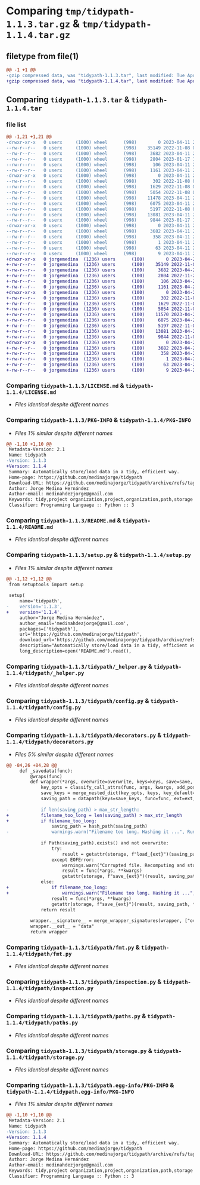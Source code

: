 # Comparing `tmp/tidypath-1.1.3.tar.gz` & `tmp/tidypath-1.1.4.tar.gz`

## filetype from file(1)

```diff
@@ -1 +1 @@
-gzip compressed data, was "tidypath-1.1.3.tar", last modified: Tue Apr 11 21:39:48 2023, max compression
+gzip compressed data, was "tidypath-1.1.4.tar", last modified: Tue Apr 25 10:39:25 2023, max compression
```

## Comparing `tidypath-1.1.3.tar` & `tidypath-1.1.4.tar`

### file list

```diff
@@ -1,21 +1,21 @@
-drwxr-xr-x   0 userx     (1000) wheel      (998)        0 2023-04-11 21:39:48.498314 tidypath-1.1.3/
--rw-r--r--   0 userx     (1000) wheel      (998)    35149 2022-11-08 08:37:56.000000 tidypath-1.1.3/LICENSE.md
--rw-r--r--   0 userx     (1000) wheel      (998)     3682 2023-04-11 21:39:48.498314 tidypath-1.1.3/PKG-INFO
--rw-r--r--   0 userx     (1000) wheel      (998)     2804 2023-01-17 19:01:52.000000 tidypath-1.1.3/README.md
--rw-r--r--   0 userx     (1000) wheel      (998)      106 2023-04-11 21:39:48.498314 tidypath-1.1.3/setup.cfg
--rw-r--r--   0 userx     (1000) wheel      (998)     1161 2023-04-11 21:39:36.000000 tidypath-1.1.3/setup.py
-drwxr-xr-x   0 userx     (1000) wheel      (998)        0 2023-04-11 21:39:48.498314 tidypath-1.1.3/tidypath/
--rw-r--r--   0 userx     (1000) wheel      (998)      302 2022-11-08 08:37:56.000000 tidypath-1.1.3/tidypath/__init__.py
--rw-r--r--   0 userx     (1000) wheel      (998)     1629 2022-11-08 08:37:56.000000 tidypath-1.1.3/tidypath/_helper.py
--rw-r--r--   0 userx     (1000) wheel      (998)     5054 2022-11-08 08:37:56.000000 tidypath-1.1.3/tidypath/config.py
--rw-r--r--   0 userx     (1000) wheel      (998)    11478 2023-04-11 21:39:01.000000 tidypath-1.1.3/tidypath/decorators.py
--rw-r--r--   0 userx     (1000) wheel      (998)     6075 2023-04-11 21:32:52.000000 tidypath-1.1.3/tidypath/fmt.py
--rw-r--r--   0 userx     (1000) wheel      (998)     5197 2022-11-08 08:37:56.000000 tidypath-1.1.3/tidypath/inspection.py
--rw-r--r--   0 userx     (1000) wheel      (998)    13081 2023-04-11 21:38:10.000000 tidypath-1.1.3/tidypath/paths.py
--rw-r--r--   0 userx     (1000) wheel      (998)     9844 2023-01-17 19:01:52.000000 tidypath-1.1.3/tidypath/storage.py
-drwxr-xr-x   0 userx     (1000) wheel      (998)        0 2023-04-11 21:39:48.498314 tidypath-1.1.3/tidypath.egg-info/
--rw-r--r--   0 userx     (1000) wheel      (998)     3682 2023-04-11 21:39:48.000000 tidypath-1.1.3/tidypath.egg-info/PKG-INFO
--rw-r--r--   0 userx     (1000) wheel      (998)      358 2023-04-11 21:39:48.000000 tidypath-1.1.3/tidypath.egg-info/SOURCES.txt
--rw-r--r--   0 userx     (1000) wheel      (998)        1 2023-04-11 21:39:48.000000 tidypath-1.1.3/tidypath.egg-info/dependency_links.txt
--rw-r--r--   0 userx     (1000) wheel      (998)       63 2023-04-11 21:39:48.000000 tidypath-1.1.3/tidypath.egg-info/requires.txt
--rw-r--r--   0 userx     (1000) wheel      (998)        9 2023-04-11 21:39:48.000000 tidypath-1.1.3/tidypath.egg-info/top_level.txt
+drwxr-xr-x   0 jorgemedina  (1236) users      (100)        0 2023-04-25 10:39:25.789180 tidypath-1.1.4/
+-rw-r--r--   0 jorgemedina  (1236) users      (100)    35149 2022-11-07 11:08:19.000000 tidypath-1.1.4/LICENSE.md
+-rw-r--r--   0 jorgemedina  (1236) users      (100)     3682 2023-04-25 10:39:25.789180 tidypath-1.1.4/PKG-INFO
+-rw-r--r--   0 jorgemedina  (1236) users      (100)     2804 2022-11-25 17:30:15.000000 tidypath-1.1.4/README.md
+-rw-r--r--   0 jorgemedina  (1236) users      (100)      106 2023-04-25 10:39:25.793180 tidypath-1.1.4/setup.cfg
+-rw-r--r--   0 jorgemedina  (1236) users      (100)     1161 2023-04-25 10:39:19.000000 tidypath-1.1.4/setup.py
+drwxr-xr-x   0 jorgemedina  (1236) users      (100)        0 2023-04-25 10:39:25.765179 tidypath-1.1.4/tidypath/
+-rw-r--r--   0 jorgemedina  (1236) users      (100)      302 2022-11-07 12:11:16.000000 tidypath-1.1.4/tidypath/__init__.py
+-rw-r--r--   0 jorgemedina  (1236) users      (100)     1629 2022-11-07 17:52:31.000000 tidypath-1.1.4/tidypath/_helper.py
+-rw-r--r--   0 jorgemedina  (1236) users      (100)     5054 2022-11-07 17:57:44.000000 tidypath-1.1.4/tidypath/config.py
+-rw-r--r--   0 jorgemedina  (1236) users      (100)    11570 2023-04-25 10:36:09.000000 tidypath-1.1.4/tidypath/decorators.py
+-rw-r--r--   0 jorgemedina  (1236) users      (100)     6075 2023-04-25 10:34:17.000000 tidypath-1.1.4/tidypath/fmt.py
+-rw-r--r--   0 jorgemedina  (1236) users      (100)     5197 2022-11-07 17:56:37.000000 tidypath-1.1.4/tidypath/inspection.py
+-rw-r--r--   0 jorgemedina  (1236) users      (100)    13081 2023-04-25 10:34:17.000000 tidypath-1.1.4/tidypath/paths.py
+-rw-r--r--   0 jorgemedina  (1236) users      (100)     9844 2022-11-08 08:59:29.000000 tidypath-1.1.4/tidypath/storage.py
+drwxr-xr-x   0 jorgemedina  (1236) users      (100)        0 2023-04-25 10:39:25.785180 tidypath-1.1.4/tidypath.egg-info/
+-rw-r--r--   0 jorgemedina  (1236) users      (100)     3682 2023-04-25 10:39:25.000000 tidypath-1.1.4/tidypath.egg-info/PKG-INFO
+-rw-r--r--   0 jorgemedina  (1236) users      (100)      358 2023-04-25 10:39:25.000000 tidypath-1.1.4/tidypath.egg-info/SOURCES.txt
+-rw-r--r--   0 jorgemedina  (1236) users      (100)        1 2023-04-25 10:39:25.000000 tidypath-1.1.4/tidypath.egg-info/dependency_links.txt
+-rw-r--r--   0 jorgemedina  (1236) users      (100)       63 2023-04-25 10:39:25.000000 tidypath-1.1.4/tidypath.egg-info/requires.txt
+-rw-r--r--   0 jorgemedina  (1236) users      (100)        9 2023-04-25 10:39:25.000000 tidypath-1.1.4/tidypath.egg-info/top_level.txt
```

### Comparing `tidypath-1.1.3/LICENSE.md` & `tidypath-1.1.4/LICENSE.md`

 * *Files identical despite different names*

### Comparing `tidypath-1.1.3/PKG-INFO` & `tidypath-1.1.4/PKG-INFO`

 * *Files 1% similar despite different names*

```diff
@@ -1,10 +1,10 @@
 Metadata-Version: 2.1
 Name: tidypath
-Version: 1.1.3
+Version: 1.1.4
 Summary: Automatically store/load data in a tidy, efficient way.
 Home-page: https://github.com/medinajorge/tidypath
 Download-URL: https://github.com/medinajorge/tidypath/archive/refs/tags/v1.0.5.tar.gz
 Author: Jorge Medina Hernández
 Author-email: medinahdezjorge@gmail.com
 Keywords: tidy,project organization,project,organization,path,storage
 Classifier: Programming Language :: Python :: 3
```

### Comparing `tidypath-1.1.3/README.md` & `tidypath-1.1.4/README.md`

 * *Files identical despite different names*

### Comparing `tidypath-1.1.3/setup.py` & `tidypath-1.1.4/setup.py`

 * *Files 1% similar despite different names*

```diff
@@ -1,12 +1,12 @@
 from setuptools import setup
 
 setup(
     name='tidypath',
-    version='1.1.3',
+    version='1.1.4',
     author="Jorge Medina Hernández",
     author_email='medinahdezjorge@gmail.com',
     packages=['tidypath'],
     url='https://github.com/medinajorge/tidypath',
     download_url='https://github.com/medinajorge/tidypath/archive/refs/tags/v1.0.5.tar.gz',
     description="Automatically store/load data in a tidy, efficient way.",
     long_description=open('README.md').read(),
```

### Comparing `tidypath-1.1.3/tidypath/_helper.py` & `tidypath-1.1.4/tidypath/_helper.py`

 * *Files identical despite different names*

### Comparing `tidypath-1.1.3/tidypath/config.py` & `tidypath-1.1.4/tidypath/config.py`

 * *Files identical despite different names*

### Comparing `tidypath-1.1.3/tidypath/decorators.py` & `tidypath-1.1.4/tidypath/decorators.py`

 * *Files 5% similar despite different names*

```diff
@@ -84,26 +84,28 @@
     def _savedata(func):
         @wraps(func)
         def wrapper(*args, overwrite=overwrite, keys=keys, save=save, funcname_in_filename=funcname_in_filename, **kwargs):
             key_opts = classify_call_attrs(func, args, kwargs, add_pos_only_to_all=config.KEYS_ADD_POSONLY_TO_ALL)
             save_keys = merge_nested_dict(key_opts, keys, key_default="all")
             saving_path = datapath(keys=save_keys, func=func, ext=ext, include_classes=include_classes, funcname_in_filename=funcname_in_filename)
 
-            if len(saving_path) > max_str_length:
+            filename_too_long = len(saving_path) > max_str_length
+            if filename_too_long:
                 saving_path = hash_path(saving_path)
-                warnings.warn("Filename too long. Hashing it ...", RuntimeWarning)
 
             if Path(saving_path).exists() and not overwrite:
                 try:
                     result = getattr(storage, f"load_{ext}")(saving_path, **load_opts)
                 except EOFError:
                     warnings.warn("Corrupted file. Recomputing and storing ...", RuntimeWarning)
                     result = func(*args, **kwargs)
                     getattr(storage, f"save_{ext}")(result, saving_path, **save_opts)
             else:
+                if filename_too_long:
+                    warnings.warn("Filename too long. Hashing it ...", RuntimeWarning)
                 result = func(*args, **kwargs)
                 getattr(storage, f"save_{ext}")(result, saving_path, **save_opts)
             return result
 
         wrapper.__signature__ = merge_wrapper_signatures(wrapper, ["overwrite", "keys", "save", "funcname_in_filename"])
         wrapper.__out__ = "data"
         return wrapper
```

### Comparing `tidypath-1.1.3/tidypath/fmt.py` & `tidypath-1.1.4/tidypath/fmt.py`

 * *Files identical despite different names*

### Comparing `tidypath-1.1.3/tidypath/inspection.py` & `tidypath-1.1.4/tidypath/inspection.py`

 * *Files identical despite different names*

### Comparing `tidypath-1.1.3/tidypath/paths.py` & `tidypath-1.1.4/tidypath/paths.py`

 * *Files identical despite different names*

### Comparing `tidypath-1.1.3/tidypath/storage.py` & `tidypath-1.1.4/tidypath/storage.py`

 * *Files identical despite different names*

### Comparing `tidypath-1.1.3/tidypath.egg-info/PKG-INFO` & `tidypath-1.1.4/tidypath.egg-info/PKG-INFO`

 * *Files 1% similar despite different names*

```diff
@@ -1,10 +1,10 @@
 Metadata-Version: 2.1
 Name: tidypath
-Version: 1.1.3
+Version: 1.1.4
 Summary: Automatically store/load data in a tidy, efficient way.
 Home-page: https://github.com/medinajorge/tidypath
 Download-URL: https://github.com/medinajorge/tidypath/archive/refs/tags/v1.0.5.tar.gz
 Author: Jorge Medina Hernández
 Author-email: medinahdezjorge@gmail.com
 Keywords: tidy,project organization,project,organization,path,storage
 Classifier: Programming Language :: Python :: 3
```

